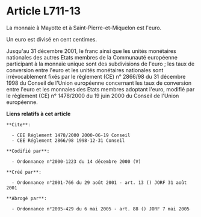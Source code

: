 # Article L711-13

La monnaie à Mayotte et à Saint-Pierre-et-Miquelon est l'euro.

Un euro est divisé en cent centimes.

Jusqu'au 31 décembre 2001, le franc ainsi que les unités monétaires nationales des autres Etats membres de la Communauté
européenne participant à la monnaie unique sont des subdivisions de l'euro ; les taux de conversion entre l'euro et les
unités monétaires nationales sont irrévocablement fixés par le règlement (CE) n° 2866/98 du 31 décembre 1998 du Conseil de
l'Union européenne concernant les taux de conversion entre l'euro et les monnaies des Etats membres adoptant l'euro, modifié
par le règlement (CE) n° 1478/2000 du 19 juin 2000 du Conseil de l'Union européenne.

**Liens relatifs à cet article**

	**Cite**:

	  - CEE Réglement 1478/2000 2000-06-19 Conseil
	  - CEE Réglement 2866/98 1998-12-31 Conseil

	**Codifié par**:

	  - Ordonnance n°2000-1223 du 14 décembre 2000 (V)

	**Créé par**:

	  - Ordonnance n°2001-766 du 29 août 2001 - art. 13 () JORF 31 août 2001

	**Abrogé par**:

	  - Ordonnance n°2005-429 du 6 mai 2005 - art. 88 () JORF 7 mai 2005
